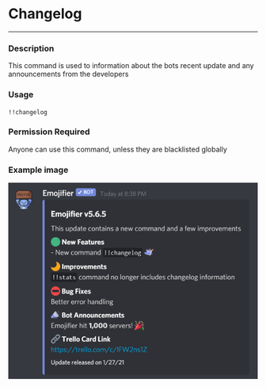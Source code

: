 # Changelog
---
### Description
This command is used to information about the bots recent update and any announcements from the developers
### Usage
```
!!changelog 
```
### Permission Required
Anyone can use this command, unless they are blacklisted globally

### Example image
![changelog example](../images/changelog.PNG) 

